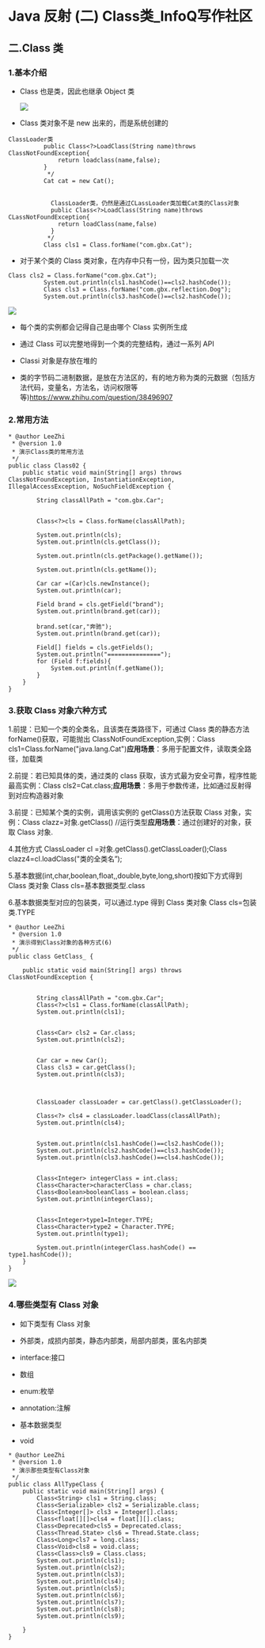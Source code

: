 # Java 反射 (二) Class类_InfoQ写作社区
二.Class 类
---------

### 1.基本介绍

*   Class 也是类，因此也继承 Object 类
    
    ![](https://xingqiu-tuchuang-1256524210.cos.ap-shanghai.myqcloud.com/00325/image-20221120205016225.png)
    
      
    
*   Class 类对象不是 new 出来的，而是系统创建的
    

```
ClassLoader类
          public Class<?>LoadClass(String name)throws ClassNotFoundException{
              return loadclass(name,false);
          }
           */
          Cat cat = new Cat();
          
          
            ClassLoader类，仍然是通过CLassLoader类加载Cat类的Class对象
            public Class<?>LoadClass(String name)throws CLassNotFoundException{
              return loadClass(name,false)
            }
           */
          Class cls1 = Class.forName("com.gbx.Cat");
```

*   对于某个类的 Class 类对象，在内存中只有一份，因为类只加载一次
    

```
Class cls2 = Class.forName("com.gbx.Cat");
          System.out.println(cls1.hashCode()==cls2.hashCode());
          Class cls3 = Class.forName("com.gbx.reflection.Dog");
          System.out.println(cls3.hashCode()==cls2.hashCode());
```

![](https://static001.geekbang.org/infoq/10/104f16cc56c9caf9028a78eeb9a2ebe7.png)

*   每个类的实例都会记得自己是由哪个 Class 实例所生成
    
*   通过 Class 可以完整地得到一个类的完整结构，通过一系列 API
    
*   Classi 对象是存放在堆的
    
*   类的字节码二进制数据，是放在方法区的，有的地方称为类的元数据（包括方法代码，变量名，方法名，访问权限等等)https://www.zhihu.com/question/38496907
    

### 2.常用方法

```
* @author LeeZhi
 * @version 1.0
 * 演示Class类的常用方法
 */
public class Class02 {
    public static void main(String[] args) throws ClassNotFoundException, InstantiationException, IllegalAccessException, NoSuchFieldException {

        String classAllPath = "com.gbx.Car";
        
        
        Class<?>cls = Class.forName(classAllPath);
        
        System.out.println(cls);
        System.out.println(cls.getClass());
        
        System.out.println(cls.getPackage().getName());
        
        System.out.println(cls.getName());
        
        Car car =(Car)cls.newInstance();
        System.out.println(car);
        
        Field brand = cls.getField("brand");
        System.out.println(brand.get(car));
        
        brand.set(car,"奔驰");
        System.out.println(brand.get(car));
        
        Field[] fields = cls.getFields();
        System.out.println("===============");
        for (Field f:fields){
            System.out.println(f.getName());
        }
    }
}
```

### 3.获取 Class 对象六种方式

1.前提：已知一个类的全类名，且该类在类路径下，可通过 Class 类的静态方法 forName()获取，可能抛出 ClassNotFoundException,实例：Class cls1=Class.forName("java.lang.Cat")**应用场景**：多用于配置文件，读取类全路径，加载类

2.前提：若已知具体的类，通过类的 class 获取，该方式最为安全可靠，程序性能最高实例：Class cls2=Cat.class;**应用场景**：多用于参数传递，比如通过反射得到对应构造器对象

3.前提：已知某个类的实例，调用该实例的 getClass()方法获取 Class 对象，实例：Class clazz=对象.getClass() //运行类型**应用场景**：通过创建好的对象，获取 Class 对象.

4.其他方式 ClassLoader cl =对象.getClass().getClassLoader();Class clazz4=cl.loadClass("类的全类名”);

5.基本数据(int,char,boolean,float,,double,byte,long,short)按如下方式得到 Class 类对象 Class cls=基本数据类型.class

6.基本数据类型对应的包装类，可以通过.type 得到 Class 类对象 Class cls=包装类.TYPE

```
* @author LeeZhi
 * @version 1.0
 * 演示得到Class对象的各种方式(6)
 */
public class GetClass_ {

    public static void main(String[] args) throws ClassNotFoundException {

        
        String classAllPath = "com.gbx.Car";
        Class<?>cls1 = Class.forName(classAllPath);
        System.out.println(cls1);

        
        Class<Car> cls2 = Car.class;
        System.out.println(cls2);

        
        Car car = new Car();
        Class cls3 = car.getClass();
        System.out.println(cls3);

        
        
        ClassLoader classLoader = car.getClass().getClassLoader();
        
        Class<?> cls4 = classLoader.loadClass(classAllPath);
        System.out.println(cls4);

        
        System.out.println(cls1.hashCode()==cls2.hashCode());
        System.out.println(cls2.hashCode()==cls3.hashCode());
        System.out.println(cls3.hashCode()==cls4.hashCode());

        
        Class<Integer> integerClass = int.class;
        Class<Character>characterClass = char.class;
        Class<Boolean>booleanClass = boolean.class;
        System.out.println(integerClass);

        
        Class<Integer>type1=Integer.TYPE;
        Class<Character>type2 = Character.TYPE;
        System.out.println(type1);

        System.out.println(integerClass.hashCode() == type1.hashCode());
    }
}
```

![](https://static001.geekbang.org/infoq/c2/c20de0b593ff190653e48fdbd60288cc.png)

### 4.哪些类型有 Class 对象

*   如下类型有 Class 对象
    
*   外部类，成损内部类，静态内部类，局部内部类，匿名内部类
    
*   interface:接口
    
*   数组
    
*   enum:枚举
    
*   annotation:注解
    
*   基本数据类型
    
*   void
    

```
* @author LeeZhi
 * @version 1.0
 * 演示那些类型有Class对象
 */
public class AllTypeClass {
    public static void main(String[] args) {
        Class<String> cls1 = String.class;
        Class<Serializable> cls2 = Serializable.class;
        Class<Integer[]> cls3 = Integer[].class;
        Class<float[][]>cls4 = float[][].class;
        Class<Deprecated>cls5 = Deprecated.class;
        Class<Thread.State> cls6 = Thread.State.class;
        Class<Long>cls7 = long.class;
        Class<Void>cls8 = void.class;
        Class<Class>cls9 = Class.class;
        System.out.println(cls1);
        System.out.println(cls2);
        System.out.println(cls3);
        System.out.println(cls4);
        System.out.println(cls5);
        System.out.println(cls6);
        System.out.println(cls7);
        System.out.println(cls8);
        System.out.println(cls9);

    }
}
```